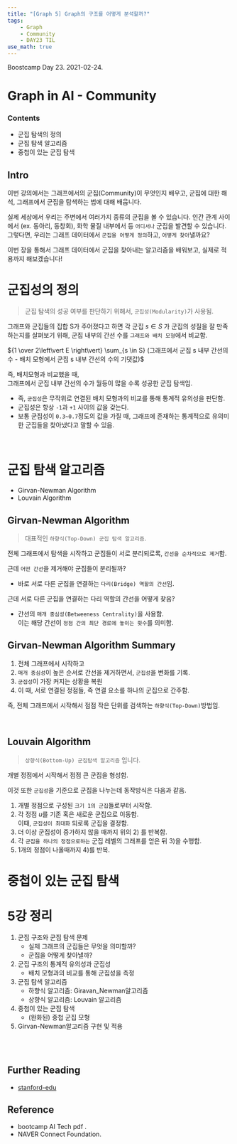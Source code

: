 ```yaml
---
title: "[Graph 5] Graph의 구조를 어떻게 분석할까?"
tags:
    - Graph
    - Community
    - DAY23 TIL
use_math: true
---
```


Boostcamp Day 23. 2021-02-24.


# Graph in AI - Community

### Contents
- 군집 탐색의 정의
- 군집 탐색 알고리즘
- 중첩이 있는 군집 탐색

## Intro
이번 강의에서는 그래프에서의 군집(Community)이 무엇인지 배우고, 군집에 대한 해석, 그래프에서 군집을 탐색하는 법에 대해 배웁니다.

실제 세상에서 우리는 주변에서 여러가지 종류의 군집을 볼 수 있습니다. 인간 관계 사이에서 (ex. 동아리, 동창회), 화학 물질 내부에서 등 `어디서나` 군집을 발견할 수 있습니다. 그렇다면, 우리는 그래프 데이터에서 `군집을 어떻게 정의`하고, `어떻게 찾아`낼까요? 

이번 장을 통해서 그래프 데이터에서 군집을 찾아내는 알고리즘을 배워보고, 실제로 적용까지 해보겠습니다!




# 군집성의 정의
> 군집 탐색의 성공 여부를 판단하기 위해서, `군집성(Modularity)`가 사용됨.

그래프와 군집들의 집합 S가 주어졌다고 하면
각 군집 $s \in S$ 가 군집의 성질을 잘 만족하는지를 살펴보기 위해,
군집 내부의 간선 수를 `그래프와 배치 모형`에서 비교함.


${1 \over 2\left\vert E \right\vert} \sum_{s \in S} (그래프에서 군집 s 내부 간선의 수 - 배치 모형에서 군집 s 내부 간선의 수의 기댓값)$

즉, 배치모형과 비교했을 때,  
그래프에서 군집 내부 간선의 수가 월등이 많을 수록 성공한 군집 탐색임.

- 즉, `군집성`은 무작위로 연결된 배치 모형과의 비교를 통해 통계적 유의성을 판단함.
- 군집성은 항상 `-1`과 `+1` 사이의 값을 갖는다.
- 보통 군집성이 `0.3~0.7`정도의 값을 가질 때, 그래프에 존재하는 통계적으로 유의미한 군집들을 찾아냈다고 말할 수 있음.

<br>

# 군집 탐색 알고리즘
- Girvan-Newman Algorithm
- Louvain Algorithm

## Girvan-Newman Algorithm
> 대표적인 `하향식(Top-Down) 군집 탐색 알고리즘`.

전체 그래프에서 탐색을 시작하고  군집들이 서로 분리되로록, `간선을 순차적으로 제거`함.

근데 `어떤 간선`을 제거해야 군집들이 분리될까?

- 바로 서로 다른 군집을 연결하는 `다리(Bridge) 역할의 간선`임.

근데 서로 다른 군집을 연결하는 다리 역할의 간선을 어떻게 찾음?

- 간선의 `매개 중심성(Betweeness Centrality)`을 사용함.  
이는 해당 간선이 `정점 간의 최단 경로에 놓이는 횟수`를 의미함.

## Girvan-Newman Algorithm Summary
1. 전체 그래프에서 시작하고
2. `매개 중심성`이 높은 순서로 간선을 제거하면서, `군집성`을 변화를 기록.
3. `군집성`이 가장 커지는 상황을 복원
4. 이 때, 서로 연결된 정점들, 즉 연결 요소를 하나의 군집으로 간주함.  

즉, 전체 그래프에서 시작해서 점점 작은 단위를 검색하는 `하향식(Top-Down)`방법임.

<br>

## Louvain Algorithm
> `상향식(Bottom-Up) 군집탐색 알고리즘` 입니다.

개별 정점에서 시작해서 점점 큰 군집을 형성함.

이것 또한 `군집성`을 기준으로 군집을 나누는데 동작방식은 다음과 같음.

1. 개별 정점으로 구성된 `크기 1의 군집`들로부터 시작함.  
2. 각 정점 $u$를 기존 혹은 새로운 군집으로 이동함.  
이때, `군집성이 최대화` 되로록 군집을 결정함.
3. 더 이상 군집성이 증가하지 않을 때까지 위의 2) 를 반복함.
4. 각 `군집을 하나의 정점으로하는` 군집 레벨의 그래프를 얻은 뒤 3)을 수행함.
5. 1개의 정점이 나올때까지 4)를 반복.



# 중첩이 있는 군집 탐색


# 5강 정리
1. 군집 구조와 군집 탐색 문제
    - 실제 그래프의 군집들은 무엇을 의미할까?
    - 군집을 어떻게 찾아낼까?
2. 군집 구조의 통계적 유의성과 군집성
    - 배치 모형과의 비교를 통해 군집성을 측정
3. 군집 탐색 알고리즘
    - 하향식 알고리즘: Giravan_Newman알고리즘
    - 상향식 알고리즘: Louvain 알고리즘
4. 중첩이 있는 군집 탐색
    - (완화된) 중첩 군집 모형
5. Girvan-Newman알고리즘 구현 및 적용

<br><br>

## Further Reading
- [stanford-edu](http://infolab.stanford.edu/~ullman/mmds/ch10n.pdf)

## Reference

- bootcamp AI Tech pdf  .
- NAVER Connect Foundation.

